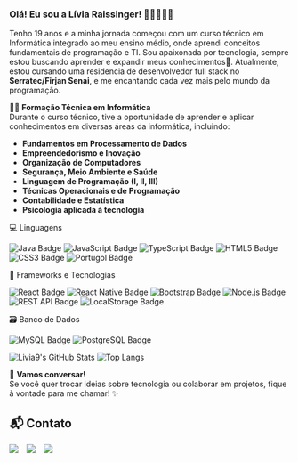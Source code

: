 ### **Olá! Eu sou a Lívia Raissinger! 👩🏻‍💻👋🏻**

Tenho 19 anos e a minha jornada começou com um curso técnico em Informática integrado ao meu ensino médio, onde aprendi conceitos fundamentais de programação e TI.
Sou apaixonada por tecnologia, sempre estou buscando aprender e expandir meus conhecimentos🚀. Atualmente, estou cursando uma residencia de desenvolvedor full stack no **Serratec/Firjan Senai**, e me encantando cada vez mais pelo mundo da programação.

👩‍🎓 **Formação Técnica em Informática**  
Durante o curso técnico, tive a oportunidade de aprender e aplicar conhecimentos em diversas áreas da informática, incluindo:

- **Fundamentos em Processamento de Dados**
- **Empreendedorismo e Inovação**
- **Organização de Computadores**
- **Segurança, Meio Ambiente e Saúde**
- **Linguagem de Programação (I, II, III)**
- **Técnicas Operacionais e de Programação**
- **Contabilidade e Estatística**
- **Psicologia aplicada à tecnologia**


💻 Linguagens
<p align="left"> <img src="https://img.shields.io/badge/Java-ED8B00?style=for-the-badge&logo=java&logoColor=white" alt="Java Badge"/> <img src="https://img.shields.io/badge/JavaScript-F7DF1E?style=for-the-badge&logo=javascript&logoColor=black" alt="JavaScript Badge"/> <img src="https://img.shields.io/badge/TypeScript-3178C6?style=for-the-badge&logo=typescript&logoColor=white" alt="TypeScript Badge"/> <img src="https://img.shields.io/badge/HTML5-E34F26?style=for-the-badge&logo=html5&logoColor=white" alt="HTML5 Badge"/> <img src="https://img.shields.io/badge/CSS3-1572B6?style=for-the-badge&logo=css3&logoColor=white" alt="CSS3 Badge"/> <img src="https://img.shields.io/badge/Portugol-000000?style=for-the-badge&logo=codeforces&logoColor=white" alt="Portugol Badge"/> </p>
🚀 Frameworks e Tecnologias
<p align="left"> <img src="https://img.shields.io/badge/React-61DAFB?style=for-the-badge&logo=react&logoColor=black" alt="React Badge"/> <img src="https://img.shields.io/badge/React Native-20232A?style=for-the-badge&logo=react&logoColor=61DAFB" alt="React Native Badge"/> <img src="https://img.shields.io/badge/Bootstrap-7952B3?style=for-the-badge&logo=bootstrap&logoColor=white" alt="Bootstrap Badge"/> <img src="https://img.shields.io/badge/Node.js-339933?style=for-the-badge&logo=nodedotjs&logoColor=white" alt="Node.js Badge"/> <img src="https://img.shields.io/badge/REST_API-005571?style=for-the-badge&logo=api&logoColor=white" alt="REST API Badge"/> <img src="https://img.shields.io/badge/LocalStorage-000000?style=for-the-badge&logo=databricks&logoColor=white" alt="LocalStorage Badge"/> </p>
🗃️ Banco de Dados
<p align="left"> <img src="https://img.shields.io/badge/MySQL-005C84?style=for-the-badge&logo=mysql&logoColor=white" alt="MySQL Badge"/> <img src="https://img.shields.io/badge/PostgreSQL-336791?style=for-the-badge&logo=postgresql&logoColor=white" alt="PostgreSQL Badge"/> </p>

![Livia9's GitHub Stats](https://github-readme-stats.vercel.app/api?username=Livia9&show_icons=true&theme=tokyonight)
 ![Top Langs](https://github-readme-stats.vercel.app/api/top-langs/?username=Livia9&layout=compact&theme=tokyonight)

💬 **Vamos conversar!**  
Se você quer trocar ideias sobre tecnologia ou colaborar em projetos, fique à vontade para me chamar! ✨

## 📬 Contato
<div style="display: flex; gap: 15px;">
  <a href="https://www.linkedin.com/in/liviaraissinger" target="_blank"><img src="https://img.shields.io/badge/LinkedIn-0077B5?style=for-the-badge&logo=linkedin&logoColor=white">
  </a>
<a href="https://mail.google.com/mail/?view=cm&fs=1&to=liviaraissinger@gmail.com" target="_blank"> <img src="https://img.shields.io/badge/Gmail-D14836?style=for-the-badge&logo=gmail&logoColor=white">
  </a>
  <a href="https://www.instagram.com/livia.raissx/" target="_blank"><img src="https://img.shields.io/badge/Instagram-E4405F?style=for-the-badge&logo=instagram&logoColor=white">
  </a>
</div>
